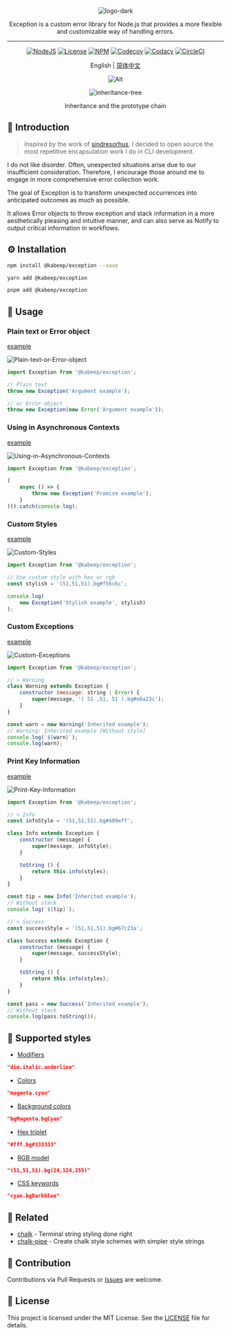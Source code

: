 <div align="center">

<img src="docs/images/logo-dark.png" alt="logo-dark">

Exception is a custom error library for Node.js that provides a more flexible and customizable way of handling errors.

---

[![NodeJS](https://img.shields.io/node/v/%40kabeep%2Fexception?color=lightseagreen)](https://nodejs.org/docs/latest/api/)
[![License](https://img.shields.io/github/license/kabeep/exception?color=slateblue)](LICENSE)
[![NPM](https://img.shields.io/npm/d18m/%40kabeep%2Fexception?color=cornflowerblue)](https://www.npmjs.com/package/@kabeep/exception)
[![Codecov](https://img.shields.io/codecov/c/github/kabeep/exception?logo=codecov&color=mediumvioletred)](https://codecov.io/gh/kabeep/exception)
[![Codacy](https://img.shields.io/codacy/grade/ec3b39338b4648de99fc51366e5bcdaa?logo=codacy&logoColor=dodgerblue&color=dodgerblue)](https://app.codacy.com/gh/kabeep/exception/dashboard)
[![CircleCI](https://dl.circleci.com/status-badge/img/circleci/Qh23T2Zgw4Fy4V8uvKaymp/JeKeBwNTskLytiuiJPdQ2R/tree/master.svg?style=shield)](https://dl.circleci.com/status-badge/redirect/circleci/Qh23T2Zgw4Fy4V8uvKaymp/JeKeBwNTskLytiuiJPdQ2R/tree/master)

English | [简体中文](README.zh-CN.md)

![Alt](https://repobeats.axiom.co/api/embed/92224457b32c02414aa34c21a923f17f95019cd4.svg "Repobeats analytics image")

<img src="docs/images/Inheritance-and-prototype-chain.png" alt="inheritance-tree">

Inheritance and the prototype chain

</div>

## 📖 Introduction

> Inspired by the work of [sindresorhus](https://github.com/sindresorhus), I decided to open source the most repetitive
> encapsulation work I do in CLI development.


I do not like disorder. Often, unexpected situations arise due to our insufficient consideration. Therefore, I encourage
those around me to engage in more comprehensive error collection work.

The goal of Exception is to transform unexpected occurrences into anticipated outcomes as much as possible.

It allows Error objects to throw exception and stack information in a more aesthetically pleasing and intuitive manner,
and can also serve as Notify to output critical information in workflows.

## ⚙️ Installation

```bash
npm install @kabeep/exception --save
```

```bash
yarn add @kabeep/exception
```

```bash
pnpm add @kabeep/exception
```

## 🚀 Usage

### Plain text or Error object

[example](example/default.ts)

![Plain-text-or-Error-object](docs/images/Plain-text-or-Error-object.png)

```javascript
import Exception from '@kabeep/exception';

// Plain text
throw new Exception('Argument example');

// or Error object
throw new Exception(new Error('Argument example'));
```

### Using in Asynchronous Contexts

[example](example/promise.ts)

![Using-in-Asynchronous-Contexts](docs/images/Using-in-Asynchronous-Contexts.png)

```javascript
import Exception from '@kabeep/exception';

(
    async () => {
        throw new Exception('Promise example');
    }
)().catch(console.log);
```

### Custom Styles

[example](example/stylish.ts)

![Custom-Styles](docs/images/Custom-Styles.png)

```javascript
import Exception from '@kabeep/exception';

// Use custom style with hex or rgb
const stylish = '(51,51,51).bg#f56c6c';

console.log(
    new Exception('Stylish example', stylish)
);
```

### Custom Exceptions

[example](example/extends.ts)

![Custom-Exceptions](docs/images/Custom-Exceptions.png)

```javascript
import Exception from '@kabeep/exception';

// > Warning
class Warning extends Exception {
    constructor (message: string | Error) {
        super(message, '( 51 ,51, 51 ).bg#e6a23c');
    }
}

const warn = new Warning('Inherited example');
// Warning: Inherited example [Without style]
console.log(`${warn}`);
console.log(warn);
```

### Print Key Information

[example](example/extends.ts)

![Print-Key-Information](docs/images/Print-Key-Information.png)

```javascript
import Exception from '@kabeep/exception';

// > Info
const infoStyle = '(51,51,51).bg#409eff';

class Info extends Exception {
    constructor (message) {
        super(message, infoStyle);
    }

    toString () {
        return this.info(styles);
    }
}

const tip = new Info('Inherited example');
// Without stack
console.log(`${tip}`);

// > Success
const successStyle = '(51,51,51).bg#67c23a';

class Success extends Exception {
    constructor (message) {
        super(message, successStyle);
    }

    toString () {
        return this.info(styles);
    }
}

const pass = new Success('Inherited example');
// Without stack
console.log(pass.toString());
```

## 🎨 Supported styles

- [Modifiers](https://github.com/chalk/chalk#modifiers)

```json
"dim.italic.underline"
```

- [Colors](https://github.com/chalk/chalk#colors)

```json
"magenta.cyan"
```

- [Background colors](https://github.com/chalk/chalk#background-colors)

```json
"bgMagenta.bgCyan"
```

- [Hex triplet](https://en.wikipedia.org/wiki/Web_colors#Hex_triplet)

```json
"#fff.bg#333333"
```

- [RGB model](https://en.wikipedia.org/wiki/RGB_color_model)

```json
"(51,51,51).bg(24,124,255)"
```

- [CSS keywords](https://www.w3.org/wiki/CSS/Properties/color/keywords)

```json
"cyan.bgDarkblue"
```

## 🔗 Related

- [chalk](https://github.com/chalk/chalk) - Terminal string styling done right
- [chalk-pipe](https://github.com/LitoMore/chalk-pipe) - Create chalk style schemes with simpler style strings

## 🤝 Contribution

Contributions via Pull Requests or [Issues](https://github.com/kabeep/exception/issues) are welcome.

## 📄 License

This project is licensed under the MIT License. See the [LICENSE](LICENSE) file for details.